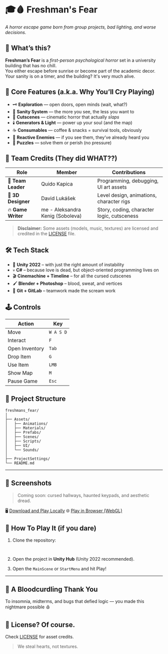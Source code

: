 # 🎓🩸 Freshman's Fear

_A horror escape game born from group projects, bad lighting, and worse decisions._

## 🖤 What’s this?

**Freshman’s Fear** is a *first-person psychological horror* set in a university building that has no chill.  
You either escape before sunrise or become part of the academic decor. Your sanity is on a timer, and the building? It's very much alive.

## 🔪 Core Features (a.k.a. Why You’ll Cry Playing)

- 🗝️ **Exploration** — open doors, open minds (wait, what?)
- 🧠 **Sanity System** — the more you see, the less you want to
- 🎥 **Cutscenes** — cinematic horror that actually *slaps*
- 🕯️ **Generators & Light** — power up your soul (and the map)
- ☕ **Consumables** — coffee & snacks = survival tools, obviously
- 👻 **Reactive Enemies** — if you see them, they’ve already heard you
- 🧩 **Puzzles** — solve them or perish (no pressure)

## 👥 Team Credits (They did WHAT??)

| Role              | Member              | Contributions                                                                 |
|-------------------|---------------------|--------------------------------------------------------------------------------|
| 🧠 **Team Leader** | Quido Kapica        | Programming, debugging, UI art assets                                          
| 🧊 **3D Designer** | David Lukášek       | Level design, animations, character rigs                                      |
| 🔥 **Game Writer** | me - Aleksandra Kenig (Soboleva) | Story, coding, character logic, cutsceness                       |

> **Disclaimer:** Some assets (models, music, textures) are licensed and credited in the [LICENSE](./LICENSE) file.

## 🛠️ Tech Stack


- 🧱 **Unity 2022** – with just the right amount of instability
- 💀 **C#** – because love is dead, but object-oriented programming lives on
- 🎬 **Cinemachine + Timeline** – for all the cursed cutscenes
- 🖌️ **Blender + Photoshop** – blood, sweat, and vertices
- 🧷 **Git + GitLab** – teamwork made the scream work

## 🕹️ Controls

| Action         | Key       |
|----------------|-----------|
| Move           | `W A S D` |
| Interact       | `F`       |
| Open Inventory | `Tab`     |
| Drop Item      | `G`       |
| Use Item       | `LMB`     |
| Show Map       | `M`       |
| Pause Game     | `Esc`     |


## 📂 Project Structure

```
freshmans_fear/
│
├── Assets/
│   ├── Animations/
│   ├── Materials/
│   ├── Prefabs/
│   ├── Scenes/
│   ├── Scripts/
│   ├── UI/
│   └── Sounds/
│
├── ProjectSettings/
└── README.md
```

---

## 📸 Screenshots

> Coming soon: cursed hallways, haunted keypads, and aesthetic dread.

🖥️ [Download and Play Locally](#download-and-play)
🌐 [Play in Browser (WebGL)](https://yourpunk.github.io/horror-uni)

## 🧪 How To Play It (if you dare)

1. Clone the repository:
   ```bash
  
   ```

2. Open the project in **Unity Hub** (Unity 2022 recommended).

3. Open the `MainScene` or `StartMenu` and hit Play!

---

## 🧛 A Bloodcurdling Thank You

To insomnia, midterms, and bugs that defied logic — you made this nightmare possible 🩸


## 📃  License? Of course.

Check [LICENSE](./LICENSE) for asset credits.
> We steal hearts, not textures.

